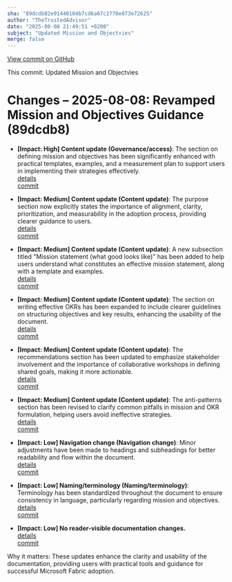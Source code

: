 ```yaml
---
sha: "89dcdb82e91440104b7cd6a67c2770e073e72625"
author: "TheTrustedAdvisor"
date: "2025-08-08 21:49:51 +0200"
subject: "Updated Mission and Objectvies"
merge: false
---
```


[View commit on GitHub](https://github.com/TheTrustedAdvisor/FabricAdoptionFramework/commit/89dcdb82e91440104b7cd6a67c2770e073e72625)

This commit: Updated Mission and Objectvies

# Changes – 2025-08-08: Revamped Mission and Objectives Guidance (89dcdb8)

- **[Impact: High] Content update (Governance/access)**: The section on defining mission and objectives has been significantly enhanced with practical templates, examples, and a measurement plan to support users in implementing their strategies effectively.  
   [details](/docs/about/changes/2025-08-08-updated-mission-and-objectives)  
   [commit](https://github.com/TheTrustedAdvisor/FabricAdoptionFramework/commit/89dcdb82e91440104b7cd6a67c2770e073e72625)

- **[Impact: Medium] Content update (Content update)**: The purpose section now explicitly states the importance of alignment, clarity, prioritization, and measurability in the adoption process, providing clearer guidance to users.  
   [details](/docs/about/changes/2025-08-08-updated-mission-and-objectives)  
   [commit](https://github.com/TheTrustedAdvisor/FabricAdoptionFramework/commit/89dcdb82e91440104b7cd6a67c2770e073e72625)

- **[Impact: Medium] Content update (Content update)**: A new subsection titled "Mission statement (what good looks like)" has been added to help users understand what constitutes an effective mission statement, along with a template and examples.  
   [details](/docs/about/changes/2025-08-08-updated-mission-and-objectives)  
   [commit](https://github.com/TheTrustedAdvisor/FabricAdoptionFramework/commit/89dcdb82e91440104b7cd6a67c2770e073e72625)

- **[Impact: Medium] Content update (Content update)**: The section on writing effective OKRs has been expanded to include clearer guidelines on structuring objectives and key results, enhancing the usability of the document.  
   [details](/docs/about/changes/2025-08-08-updated-mission-and-objectives)  
   [commit](https://github.com/TheTrustedAdvisor/FabricAdoptionFramework/commit/89dcdb82e91440104b7cd6a67c2770e073e72625)

- **[Impact: Medium] Content update (Content update)**: The recommendations section has been updated to emphasize stakeholder involvement and the importance of collaborative workshops in defining shared goals, making it more actionable.  
   [details](/docs/about/changes/2025-08-08-updated-mission-and-objectives)  
   [commit](https://github.com/TheTrustedAdvisor/FabricAdoptionFramework/commit/89dcdb82e91440104b7cd6a67c2770e073e72625)

- **[Impact: Medium] Content update (Content update)**: The anti-patterns section has been revised to clarify common pitfalls in mission and OKR formulation, helping users avoid ineffective strategies.  
   [details](/docs/about/changes/2025-08-08-updated-mission-and-objectives)  
   [commit](https://github.com/TheTrustedAdvisor/FabricAdoptionFramework/commit/89dcdb82e91440104b7cd6a67c2770e073e72625)

- **[Impact: Low] Navigation change (Navigation change)**: Minor adjustments have been made to headings and subheadings for better readability and flow within the document.  
   [details](/docs/about/changes/2025-08-08-updated-mission-and-objectives)  
   [commit](https://github.com/TheTrustedAdvisor/FabricAdoptionFramework/commit/89dcdb82e91440104b7cd6a67c2770e073e72625)

- **[Impact: Low] Naming/terminology (Naming/terminology)**: Terminology has been standardized throughout the document to ensure consistency in language, particularly regarding mission and objectives.  
   [details](/docs/about/changes/2025-08-08-updated-mission-and-objectives)  
   [commit](https://github.com/TheTrustedAdvisor/FabricAdoptionFramework/commit/89dcdb82e91440104b7cd6a67c2770e073e72625)

- **[Impact: Low] No reader-visible documentation changes.**  
   [details](/docs/about/changes/2025-08-08-updated-mission-and-objectives)  
   [commit](https://github.com/TheTrustedAdvisor/FabricAdoptionFramework/commit/89dcdb82e91440104b7cd6a67c2770e073e72625)

Why it matters: These updates enhance the clarity and usability of the documentation, providing users with practical tools and guidance for successful Microsoft Fabric adoption.
